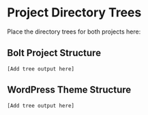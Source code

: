 # Project Directory Trees

Place the directory trees for both projects here:

## Bolt Project Structure
```
[Add tree output here]
```

## WordPress Theme Structure
```
[Add tree output here]
```
